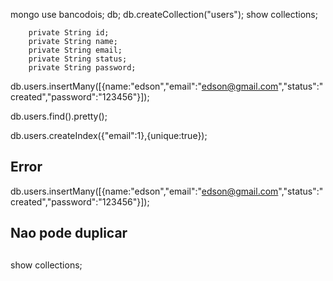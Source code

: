 mongo
use bancodois;
db;
db.createCollection("users");
show collections;
```mongo=
	private String id;
	private String name;
	private String email;
	private String status;
	private String password;
```

db.users.insertMany([{name:"edson","email":"edson@gmail.com","status":"created","password":"123456"}]);

db.users.find().pretty();

db.users.createIndex({"email":1},{unique:true});

## Error
db.users.insertMany([{name:"edson","email":"edson@gmail.com","status":"created","password":"123456"}]);
## Nao pode duplicar 
##
show collections;

